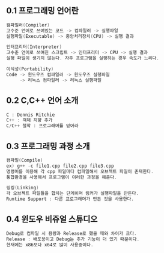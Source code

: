 ## 0.1 프로그래밍 언어란
```c++
컴파일러(Compiler)
고수준 언어로 쓰여있는 코드 -> 컴파일러 -> 실행파일
실행파일(Executable) -> 중앙처리장치(CPU) -> 실행 결과

인터프리터(Interpreter)
고수준 언어로 쓰여진 스크립트 -> 인터프리터 -> CPU -> 실행 결과
실행 파일이 생기지 않는다. 자주 프로그램을 실행하는 경우 속도가 느리다.

이식성(Portability)
Code -> 윈도우즈 컴파일러 -> 윈도우즈 실행파일
     -> 리눅스 컴파일러 -> 리눅스 실행파일
```

## 0.2 C,C++ 언어 소개
```c++
C : Dennis Ritchie
C++ : 객체 지향 추가
C/C++ 철학 : 프로그래머를 믿어라
```

## 0.3 프로그래밍 과정 소개
```c++
컴파일(Compile)
ex) g++ -c file1.cpp file2.cpp file3.cpp
명령어를 이용해 각 cpp 파일마다 컴파일해서 오브젝트 파일이 존재한다.
통합환경을 사용해서 프로그램이 이러한 과정을 해준다.

링킹(Linking)
각 오브젝트 파일들을 합치는 단계이며 링커가 실행파일을 만든다.
Runtime Support : 다른 프로그래머가 만든 것을 사용한다.
```

## 0.4 윈도우 비쥬얼 스튜디오
```c++
Debug로 컴파일 시 용량과 Release로 했을 때와 차이가 크다.
Release : 배포용이고 Debug는 추가 기능이 더 있기 때문이다.
현재에는 x86보다 x64로 많이 사용중이다.
```
